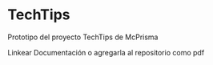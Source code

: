 # TechTips

Prototipo del proyecto TechTips de McPrisma

Linkear Documentación o agregarla al repositorio como pdf 
